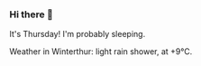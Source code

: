 ### Hi there :wave:

It's Thursday! I'm probably sleeping.

Weather in Winterthur: light rain shower, at +9°C.
